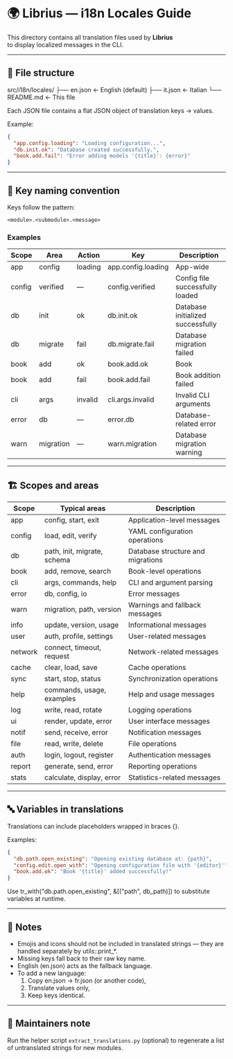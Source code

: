 # 🌍 Librius — i18n Locales Guide

This directory contains all translation files used by **Librius**  
to display localized messages in the CLI.

---

## 🧩 File structure

src/i18n/locales/
├── en.json ← English (default)
├── it.json ← Italian
└── README.md ← This file

Each JSON file contains a flat JSON object of translation keys → values.

Example:

```json
{
  "app.config.loading": "Loading configuration...",
  "db.init.ok": "Database created successfully.",
  "book.add.fail": "Error adding models '{title}': {error}"
}
```

---

## 🧭 Key naming convention

Keys follow the pattern:

```plain
<module>.<submodule>.<message>
```

### Examples

| Scope  | 	Area     | 	Action	 | Key	                | Description                       |
|--------|-----------|----------|---------------------|-----------------------------------|
| app    | 	config   | 	loading | 	app.config.loading | 	App-wide                         | configuration message|
| config | verified  | —        | config.verified     | Config file successfully loaded   |
| db     | init      | ok       | db.init.ok          | Database initialized successfully |
| db     | migrate   | fail     | db.migrate.fail     | Database migration failed         |
| book   | add       | ok       | book.add.ok         | Book                              | added successfully|
| book   | add       | fail     | book.add.fail       | Book addition failed              |
| cli    | args      | invalid  | cli.args.invalid    | Invalid CLI arguments             |
| error  | db        | —        | error.db            | Database-related error            |
| warn   | migration | —        | warn.migration      | Database migration warning        |

---

## 🏗️ Scopes and areas

| Scope   | 	Typical areas	               | Description                       |
|---------|-------------------------------|-----------------------------------|
| app	    | config, start, exit	          | Application-level messages        |
| config  | 	load, edit, verify	          | YAML configuration operations     |
| db      | 	path, init, migrate, schema	 | Database structure and migrations |
| book	   | add, remove, search	          | Book-level operations             |
| cli     | 	args, commands, help	        | CLI and argument parsing          |
| error   | 	db, config, io               | 	Error messages                   |
| warn	   | migration, path, version      | 	Warnings and fallback messages   |
| info    | update, version, usage        | Informational messages            |
| user    | auth, profile, settings       | User-related messages             |
| network | connect, timeout, request     | Network-related messages          |
| cache   | clear, load, save             | Cache operations                  |
| sync    | start, stop, status           | Synchronization operations        |
| help    | commands, usage, examples     | Help and usage messages           |
| log     | write, read, rotate           | Logging operations                |
| ui      | render, update, error         | User interface messages           |
| notif   | send, receive, error          | Notification messages             |
| file    | read, write, delete           | File operations                   |
| auth    | login, logout, register       | Authentication messages           |
| report  | generate, send, error         | Reporting operations              |
| stats   | calculate, display, error     | Statistics-related messages       |

---

## 🔤 Variables in translations

Translations can include placeholders wrapped in braces {}.

Examples:

```json
{
  "db.path.open_existing": "Opening existing database at: {path}",
  "config.edit.open_with": "Opening configuration file with '{editor}'",
  "book.add.ok": "Book '{title}' added successfully!"
}
```

Use tr_with("db.path.open_existing", &[("path", db_path)]) to substitute variables at runtime.

---

## 🧠 Notes

- Emojis and icons should not be included in translated strings — they are handled separately by utils::print_*.
- Missing keys fall back to their raw key name.
- English (en.json) acts as the fallback language.
- To add a new language:
    1. Copy en.json → fr.json (or another code),
    2. Translate values only,
    3. Keep keys identical.

---

## 🧩 Maintainers note

Run the helper script `extract_translations.py` (optional) to regenerate a list of untranslated strings for new modules.